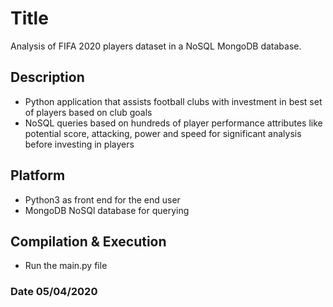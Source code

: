 # Title
Analysis of FIFA 2020 players dataset in a NoSQL MongoDB database.

## Description
- Python application that assists football clubs with investment in best set of players based on club goals  
- NoSQL queries based on hundreds of player performance attributes like potential score, attacking, power and speed for significant analysis before investing in players  

## Platform
- Python3 as front end for the end user 
- MongoDB NoSQl database for querying

## Compilation & Execution
- Run the main.py file

### Date 05/04/2020